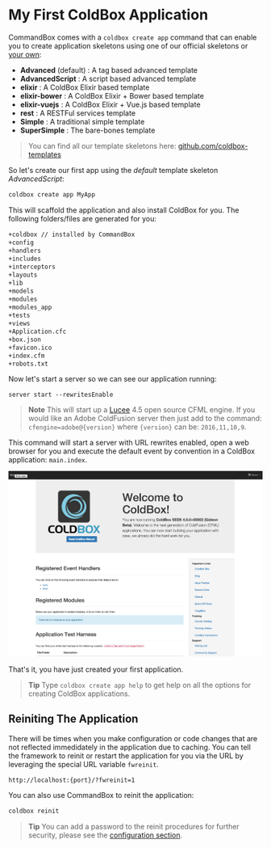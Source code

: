 # My First ColdBox Application

CommandBox comes with a `coldbox create app` command that can enable you to create application skeletons using one of our official skeletons or [your own](/full/recipes/application_templates.md):

* **Advanced** (default) : A tag based advanced template
* **AdvancedScript** : A script based advanced template
* **elixir** : A ColdBox Elixir based template
* **elixir-bower** : A ColdBox Elixir + Bower based template
* **elixir-vuejs** : A ColdBox Elixir + Vue.js based template
* **rest** : A RESTFul services template
* **Simple** : A traditional simple template
* **SuperSimple** : The bare-bones template


> You can find all our template skeletons here: [github.com/coldbox-templates](https://github.com/coldbox-templates)

So let's create our first app using the _default_ template skeleton _AdvancedScript_:

```bash
coldbox create app MyApp
```

This will scaffold the application and also install ColdBox for you. The following folders/files are generated for you:

```
+coldbox // installed by CommandBox
+config
+handlers
+includes
+interceptors
+layouts
+lib
+models
+modules
+modules_app
+tests
+views
+Application.cfc
+box.json
+favicon.ico
+index.cfm
+robots.txt
```




Now let's start a server so we can see our application running:

```
server start --rewritesEnable
```

> **Note** This will start up a [Lucee](https://www.lucee.org) 4.5 open source CFML engine. If you would like an Adobe ColdFusion server then just add to the command: `cfengine=adobe@{version}` where `{version}` can be: `2016,11,10,9`.

This command will start a server with URL rewrites enabled, open a web browser for you and execute the default event by convention in a ColdBox application: `main.index`.

![](/images/app_template.png)


That's it, you have just created your first application.

> **Tip** Type `coldbox create app help` to get help on all the options for creating ColdBox applications.



## Reiniting The Application

There will be times when you make configuration or code changes that are not reflected immedidately in the application due to caching.  You can tell the framework to reinit or restart the application for you via the URL by leveraging the special URL variable `fwreinit`.

```
http://localhost:{port}/?fwreinit=1
```

You can also use CommandBox to reinit the application:

```bash
coldbox reinit
```

> **Tip** You can add a password to the reinit procedures for further security, please see the [configuration section](/full/configuration/coldboxcfc/configuration_directives/coldbox.md).